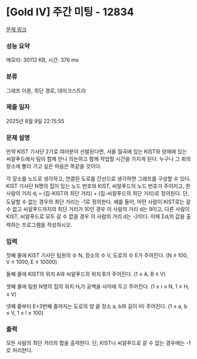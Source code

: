 # [Gold IV] 주간 미팅 - 12834 

[문제 링크](https://www.acmicpc.net/problem/12834) 

### 성능 요약

메모리: 30112 KB, 시간: 376 ms

### 분류

그래프 이론, 최단 경로, 데이크스트라

### 제출 일자

2025년 8월 9일 22:15:55

### 문제 설명

<p>만약 KIST 기사단 2기로 여러분이 선발된다면, 서울 월곡에 있는 KIST와 양재에 있는 씨알푸드에서 팀이 함께 만나 의논하고 함께 작업할 시간을 가지게 된다. 누구나 그 회의 장소에 빨리 가고 싶은 마음은 똑같을 것이다.</p>

<p>각 장소를 노드로 생각하고, 연결된 도로를 간선으로 생각하면 그래프를 구성할 수 있다. KIST 기사단 N명의 집이 있는 노드 번호와 KIST, 씨알푸드의 노드 번호가 주어지고, 한 사람의 거리 d<sub>i</sub> = (집-KIST의 최단 거리) + (집-씨알푸드의 최단 거리)로 정의된다. 단, 도달할 수 없는 경우의 최단 거리는 -1로 정의한다. 예를 들어, 어떤 사람이 KIST로는 갈 수 없고 씨알푸드까지의 최단 거리가 10인 경우 이 사람의 거리 d는 9이고, 다른 사람이 KIST, 씨알푸드로 모두 갈 수 없을 경우 이 사람의 거리 d는 -2이다. 이때 Σd<sub>i</sub>의 값을 출력하는 프로그램을 작성하시오.</p>

### 입력 

 <p>첫째 줄에 KIST 기사단 팀원의 수 N, 장소의 수 V, 도로의 수 E가 주어진다. (N ≤ 100, V ≤ 1000, E ≤ 10000)</p>

<p>둘째 줄에 KIST의 위치 A와 씨알푸드의 위치 B가 주어진다. (1 ≤ A, B ≤ V)</p>

<p>셋째 줄에 팀원 N명의 집의 위치 H<sub>i</sub>가 공백을 사이에 두고 주어진다. (1 ≤ i ≤ N, 1 ≤ H<sub>i</sub> ≤ V)</p>

<p>넷째 줄부터 E+3번째 줄까지는 도로의 양 끝 장소 a, b와 길이 l이 주어진다. (1 ≤ a, b ≤ V, 1 ≤ l ≤ 100)</p>

### 출력 

 <p>모든 사람의 최단 거리의 합을 출력한다. 단, KIST나 씨알푸드로 갈 수 없는 경우에는 -1로 처리한다.</p>

